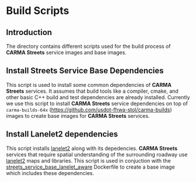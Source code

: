 # Build Scripts
## Introduction
The directory contains different scripts used for the build process of **CARMA Streets** service images and base images.
## Install Streets Service Base Dependencies
This script is used to install some common dependencies of **CARMA Streets** services. It assumes that build tools like a compiler, cmake, and other basic C++ build and test dependencies are already installed. Currently we use this script to install **CARMA Streets** service dependencies on top of `carma-builds-64x` (https://github.com/usdot-fhwa-stol/carma-builds) images to create base images for **CARMA Streets** services.
## Install Lanelet2 dependencies
This script installs [lanelet2](https://github.com/fzi-forschungszentrum-informatik/Lanelet2) along with its depedencies. **CARMA Streets** services that require spatial understanding of the surrounding roadway use [lanelet2](https://github.com/fzi-forschungszentrum-informatik/Lanelet2) maps and libraries. This script is used in conjuction with the [streets_service_base_lanelet_aware](../streets_service_base_lanelet_aware/README.md) Dockerfile to create a base image which includes these dependencies.